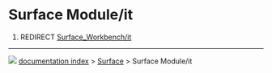 # Surface Module/it
1.  REDIRECT [Surface_Workbench/it](Surface_Workbench/it.md)



---
![](images/Button_right.svg) [documentation index](../README.md) > [Surface](Surface_Workbench.md) > Surface Module/it
